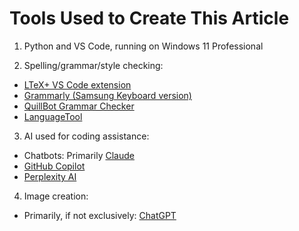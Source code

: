 # Tools Used to Create This Article

1. Python and VS Code, running on Windows 11 Professional

2. Spelling/grammar/style checking:
- [LTeX+ VS Code extension](https://marketplace.visualstudio.com/items?itemName=ltex-plus.vscode-ltex-plus)
- [Grammarly (Samsung Keyboard version)](https://support.grammarly.com/hc/en-us/articles/4408003975949-How-can-I-access-Grammarly-through-the-Samsung-Keyboard)
- [QuillBot Grammar Checker](https://quillbot.com/grammar-check)
- [LanguageTool](https://languagetool.org/)

3. AI used for coding assistance:
- Chatbots: Primarily [Claude](https://claude.ai)
- [GitHub Copilot](https://docs.github.com/en/copilot)
- [Perplexity AI](https://www.perplexity.ai/)

4. Image creation:
- Primarily, if not exclusively: [ChatGPT](https://chatgpt.com/)